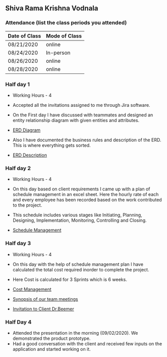 ## Shiva Rama Krishna Vodnala

### Attendance (list the class periods you attended)

| Date of Class  | Mode of Class |
|------------------------|---------------|
| 08/21/2020 | online |
| 08/24/2020 | In-person |
| 08/26/2020 | online | 
| 08/28/2020 | online | 


### Half day 1
* Working Hours - 4

* Accepted all the invitations assigned to me through Jira software. 
* On the First day I have discussed with teammates and designed an entity relationship diagram with given entities and attributes.
* [ERD Diagram](https://github.com/sowmyathogiti/Healthify-NWMSU/blob/41f6de25072b9e11145d561ecef6ca365f2268b8/ERD%20Healthify%20DT.png)

* Also I have documented the business rules and description of the ERD. This is where everything gets sorted.
* [ERD Description](https://github.com/sowmyathogiti/Healthify-NWMSU/commit/08e617d532f0c865470acf7562c92e899fa54f47)
 

### Half day 2
* Working Hours - 4

* On this day based on client requirements I came up with a plan of schedule management in an excel sheet. Here the hourly rate of each and every employee has been recorded based on the work contributed to the project.
* This schedule includes various stages like Initiating, Planning, Designing, Implementation, Monitoring, Controlling and Closing.
* [Schedule Management](https://github.com/sowmyathogiti/Healthify-NWMSU/blob/04de7f24614b89caeecf7f577c6055d0e816f6da/ScheduleManagementSS.png)

### Half day 3
* Working Hours - 4

* On this day with the help of schedule management plan I have calculated the total cost required inorder to complete the project.
* Here Cost is calculated for 3 Sprints which is 6 weeks.
* [Cost Management](https://github.com/sowmyathogiti/Healthify-NWMSU/blob/41f6de25072b9e11145d561ecef6ca365f2268b8/CostMng.png)

* [Synopsis of our team meetings](https://github.com/sowmyathogiti/Healthify-NWMSU/blob/master/Contributions/meetings)
* [Invitation to Client Dr.Beemer](https://github.com/sowmyathogiti/Healthify-NWMSU/blob/master/Contributions/Invitation%20to%20Dr.Beemer)

### Half Day 4
* Attended the presentation in the morning (09/02/2020). We demonstrated the product prototype.
* Had a good conversation with the client and received few inputs on the application and started working on it.
